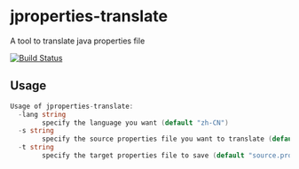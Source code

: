 # jproperties-translate
A tool to translate java properties file

[![Build Status](https://travis-ci.org/artificerpi/jproperties-translate.svg?branch=master)](https://travis-ci.org/artificerpi/jproperties-translate)

## Usage
``` go
Usage of jproperties-translate:
  -lang string
        specify the language you want (default "zh-CN")
  -s string
        specify the source properties file you want to translate (default "source.properties")
  -t string
        specify the target properties file to save (default "source.properties")
```
